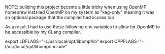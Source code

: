 NOTE: building this project became a little tricky when using OpenMP
homebrew installed OpenMP on my system as "keg-only" meaning it was
an optional package that the compiler had access too

As a result I had to use these following env variables to allow for
OpenMP to be accessible by my CLang compiler.

export LDFLAGS="-L/usr/local/opt/libomp/lib"
export CPPFLAGS="-I/usr/local/opt/libomp/include"
